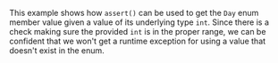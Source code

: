 This example shows how `assert()` can be used to get the `Day` enum member value given a value of its underlying type `int`. Since there is a check making sure the provided `int` is in the proper range, we can be confident that we won't get a runtime exception for using a value that doesn't exist in the enum.
